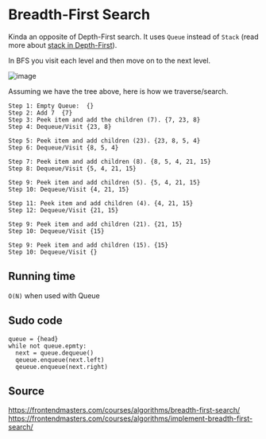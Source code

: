 # Breadth-First Search

Kinda an opposite of Depth-First search. It uses `Queue` instead of `Stack` (read more about [stack in Depth-First](https://github.com/sepgh/mini-dsa/blob/main/DS/trees/traversal.md#why-depth-first)).

In BFS you visit each level and then move on to the next level.

![image](https://github.com/sepgh/mini-dsa/assets/13250403/e54fa3d6-007d-4269-ae4e-43074ae193cf)

Assuming we have the tree above, here is how we traverse/search.

```
Step 1: Empty Queue:  {}
Step 2: Add 7  {7}
Step 3: Peek item and add the children (7). {7, 23, 8}
Step 4: Dequeue/Visit {23, 8}

Step 5: Peek item and add children (23). {23, 8, 5, 4}
Step 6: Dequeue/Visit {8, 5, 4}

Step 7: Peek item and add children (8). {8, 5, 4, 21, 15}
Step 8: Dequeue/Visit {5, 4, 21, 15}

Step 9: Peek item and add children (5). {5, 4, 21, 15}
Step 10: Dequeue/Visit {4, 21, 15}

Step 11: Peek item and add children (4). {4, 21, 15}
Step 12: Dequeue/Visit {21, 15}

Step 9: Peek item and add children (21). {21, 15}
Step 10: Dequeue/Visit {15}

Step 9: Peek item and add children (15). {15}
Step 10: Dequeue/Visit {}
```

## Running time

`O(N)` when used with Queue


## Sudo code

```
queue = {head}
while not queue.epmty:
  next = queue.dequeue()
  qeueue.enqueue(next.left)
  qeueue.enqueue(next.right)
```


## Source

https://frontendmasters.com/courses/algorithms/breadth-first-search/
https://frontendmasters.com/courses/algorithms/implement-breadth-first-search/
